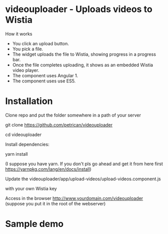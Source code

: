 # videouploader - Uploads videos to Wistia

How it works

* You click an upload button.
* You pick a file.
* The widget uploads the file to Wistia, showing progress in a progress bar.
* Once the file completes uploading, it shows as an embedded Wistia video player.
* The component uses Angular 1.
* The component uses use ES5.

# Installation
Clone repo and put the folder somewhere in a path of your server

git clone https://github.com/petrican/videouploader

cd videouploader

Install dependencies:

yarn install

(I suppose you have yarn. If you don't pls go ahead and get it from here first https://yarnpkg.com/lang/en/docs/install)

Update the  videouploader/app/upload-videos/upload-videos.component.js

with your own Wistia key

Access in the browser http://www.yourdomain.com/videouploader
(suppose you put it in the root of the webserver)

# Sample demo


